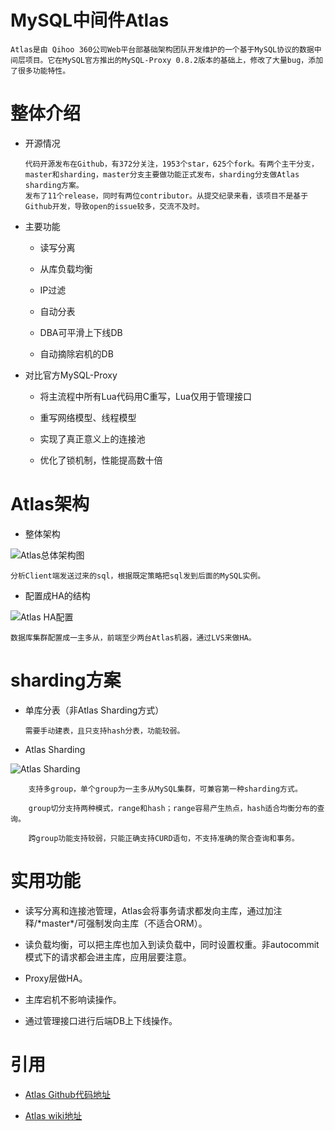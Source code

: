 

MySQL中间件Atlas
================


	Atlas是由 Qihoo 360公司Web平台部基础架构团队开发维护的一个基于MySQL协议的数据中间层项目。它在MySQL官方推出的MySQL-Proxy 0.8.2版本的基础上，修改了大量bug，添加了很多功能特性。



整体介绍
========


  * 开源情况


		代码开源发布在Github，有372分关注，1953个star，625个fork。有两个主干分支，master和sharding，master分支主要做功能正式发布，sharding分支做Atlas sharding方案。
		发布了11个release，同时有两位contributor。从提交纪录来看，该项目不是基于Github开发，导致open的issue较多，交流不及时。

  * 主要功能


	  * 读写分离

		
	  * 从库负载均衡


	  * IP过滤


	  * 自动分表


	  * DBA可平滑上下线DB

		
	  * 自动摘除宕机的DB


  * 对比官方MySQL-Proxy


	  * 将主流程中所有Lua代码用C重写，Lua仅用于管理接口

	  * 重写网络模型、线程模型

	  * 实现了真正意义上的连接池

	  * 优化了锁机制，性能提高数十倍



Atlas架构
=========


  * 整体架构


![Atlas总体架构图](https://camo.githubusercontent.com/42c01a1245183948ba8c61e5572d3aa9c3e8a08e/687474703a2f2f7777332e73696e61696d672e636e2f6c617267652f36653537303561356a7731656271353169336668716a32306a69306a6a7767392e6a7067)


	分析Client端发送过来的sql，根据既定策略把sql发到后面的MySQL实例。


  * 配置成HA的结构


![Atlas HA配置](https://camo.githubusercontent.com/4e602b6883556d3d33944871f76c2e23f8b229a2/687474703a2f2f7777342e73696e61696d672e636e2f6c617267652f36653537303561356a77316562713539766f39396e6a32306835306a39337a6d2e6a7067)


	数据库集群配置成一主多从，前端至少两台Atlas机器，通过LVS来做HA。


sharding方案
============


  * 单库分表（非Atlas Sharding方式）

		需要手动建表，且只支持hash分表，功能较弱。


  * Atlas Sharding


![Atlas Sharding](https://camo.githubusercontent.com/27c1cf8ccd7aafe18ac20c8bf1874192b4ac6850/687474703a2f2f7777312e73696e61696d672e636e2f6c617267652f36633034613030646a773165706d757267703778726a3230716f306b3061616c2e6a7067)


		支持多group，单个group为一主多从MySQL集群，可兼容第一种sharding方式。

		group切分支持两种模式，range和hash；range容易产生热点，hash适合均衡分布的查询。

		跨group功能支持较弱，只能正确支持CURD语句，不支持准确的聚合查询和事务。

实用功能
========

  * 读写分离和连接池管理，Atlas会将事务请求都发向主库，通过加注释/\*master*/可强制发向主库（不适合ORM）。

  * 读负载均衡，可以把主库也加入到读负载中，同时设置权重。非autocommit模式下的请求都会进主库，应用层要注意。

  * Proxy层做HA。

  * 主库宕机不影响读操作。

  * 通过管理接口进行后端DB上下线操作。


引用
====

  * [Atlas Github代码地址](https://github.com/Qihoo360/Atlas)

  * [Atlas wiki地址](https://github.com/Qihoo360/Atlas/wiki)
